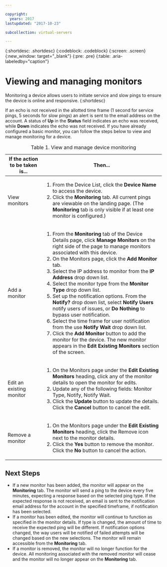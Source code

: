 ```yaml
---

copyright:
  years: 2017
lastupdated: "2017-10-23"

subcollection: virtual-servers

---
```


{:shortdesc: .shortdesc}
{:codeblock: .codeblock}
{:screen: .screen}
{:new_window: target="_blank"}
{:pre: .pre}
{:table: .aria-labeledby="caption"}

# Viewing and managing monitors

Monitoring a device allows users to initiate service and slow pings to ensure the device is online and responsive.
{:shortdesc}

If an echo is not received in the allotted time frame (1 second for service pings, 5 seconds for slow pings) an alert is sent to the email
address on the account. A status of **Up** in the **Status** field indicates an echo was received, while **Down**
indicates the echo was not received. If you have already configured a basic monitor, you can follow the steps below to view and manage monitoring for a device.

   <table>
   <CAPTION>Table 1. View and manage device monitoring</CAPTION>
   <THEAD>
   <TR>
   <th>If the action to be taken is...</th>
   <th>Then...</th>
   </TR>
   </THEAD>
   <TBODY>
   <tr>
   <td>View monitors</td>
   <td>
   <ol>
   <li>From the Device List, click the <b>Device Name</b> to access the device.</li>
   <li>Click the <b>Monitoring</b> tab. All current pings are viewable on the landing page. (The <b>Monitoring</b> tab is only visible if at least one monitor is configured.)</li>
   </ol>
   </td>
   </tr>
   <tr>
   <td>Add a monitor</td>
   <td>
   <ol>
   <li>From the <b>Monitoring</b> tab of the Device Details page, click <b>Manage Monitors</b> on the right side of the page to manage monitors associated with this device.</li>
   <li>On the Monitors page, click the <b>Add Monitor</b> tab.</li>
   <li>Select the IP address to monitor from the <b>IP Address</b> drop down list.</li>
   <li>Select the monitor type from the <b>Monitor Type</b> drop down list.</li>
   <li>Set up the notification options. From the <b>Notify?</b> drop down list, select <b>Notify Users</b>  notify users of issues, or <b>Do Nothing</b> to bypass user notification.</li>
   <li>Select the time frame for user notification from the use <b>Notify Wait</b> drop down list.</li>
   <li>Click the <b>Add Monitor</b> button to add the monitor for the device. The new monitor appears in the <b>Edit Existing Monitors</b> section of the screen.</li>
   </ol>
   </td>
   </tr>
   <tr>
   <td>Edit an existing monitor</td>
   <td>
   <ol>
   <li>On the Monitors page under the <b>Edit Existing Monitors</b> heading, click any of the monitor details to open the monitor for edits.</li>
   <li>Update any of the following fields: Monitor Type, Notify, Notify Wait.</li>
   <li>Click the <b>Update</b> button to update the details. Click the <b>Cancel</b> button to cancel the edit.</li>
   </ol>
   </td>
   </tr>
   <tr>
   <td>Remove a monitor</td>
   <td>
   <ol>
   <li>On the Monitors page under the <b>Edit Existing Monitors</b> heading, click the Remove icon next to the monitor details.</li>
   <li>Click the <b>Yes</b> button to remove the monitor. Click the <b>No</b> button to cancel the action.</li>
   </ol>
   </td>
   </tr>
   </TBODY>
   </table>

## Next Steps

- If a new monitor has been added, the monitor will appear on the **Monitoring** tab. The monitor will send a ping to the device every five minutes, expecting a response based on the selected ping type. If the expected response is not received, an email is sent to the notification email address for the account in the specified timeframe, if notification has been selected.
- If a monitor has been edited, the monitor will continue to function as specified in the monitor details. If type is changed, the amount of time to receive the expected ping will be different. If notification options changed, the way users will be notified of failed attempts will be changed based on the new selections. The monitor will remain accessible from the **Monitoring** tab.
- If a monitor is removed, the monitor will no longer function for the device. All monitoring associated with the removed monitor will cease and the monitor will no longer appear on the **Monitoring** tab.
